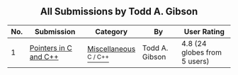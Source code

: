 ﻿<div align="center">

## All Submissions by Todd A\. Gibson

</div>

No.  | Submission | Category | By   | User Rating
---- | ---------- | -------- | ---- | -----------
1 | [Pointers in C and C\+\+<br />](https://github.com/Planet-Source-Code/todd-a-gibson-pointers-in-c-and-c__3-1657) | [Miscellaneous<br /><sup>C / C++</sup>](../ByCategory/miscellaneous__3-1.md) | Todd A\. Gibson | 4.8 (24 globes from 5 users)
